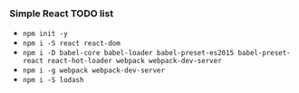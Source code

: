 ### Simple React TODO list

* ```npm init -y```
* ```npm i -S react react-dom```
* ```npm i -D babel-core babel-loader babel-preset-es2015 babel-preset-react react-hot-loader webpack webpack-dev-server```
* ```npm i -g webpack webpack-dev-server```
* ```npm i -S lodash```
